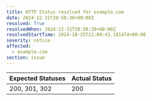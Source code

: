 ```yaml
---
title: HTTP Status resolved for example.com
date: 2024-12-31T20:50:38+00:00Z
resolved: True
resolvedWhen: 2024-12-31T20:50:38+00:00Z
resolvedStartTime: 2024-10-25T21:09:43.191474+00:00
severity: notice
affected:
  - example.com
section: issue
---
```


| Expected Statuses | Actual Status  |
|-------------------|----------------|
| 200, 301, 302 | 200 |
